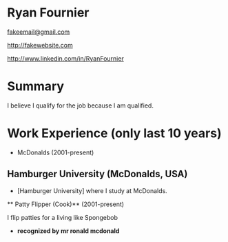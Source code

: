 # Ryan Fournier

fakeemail@gmail.com

http://fakewebsite.com

http://www.linkedin.com/in/RyanFournier

# Summary

I believe I qualify for the job because I am qualified.

# Work Experience (only last 10 years)

* McDonalds (2001-present)

## Hamburger University (McDonalds, USA)

* [Hamburger University]  where I study at McDonalds.

** Patty Flipper (Cook)** (2001-present)

I flip patties for a living like Spongebob


- **recognized by mr ronald mcdonald**





[University 1]: http://www.univ1.edu
[University 2]: http://www.univ2.edu
[University 3]: http://www.univ3.edu